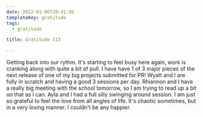 ```yaml
---
date: 2022-01-06T20:41:05
templateKey: gratitude
tags:
  - gratitude

title: Gratitude 113

---
```


Getting back into our rythm.  It's starting to feel busy here again,
work is cranking along with quite a bit of pull.  I have have 1 of 3
major pieces of the next release of one of my big projects submitted for
PR!  Wyatt and I are fully in scratch and having a good 3 sessions per
day.  Rhiannon and I have a really big meeting with the school tomorrow,
so I am trying to read up a bit on that as I can.  Ayla and I had a full
silly swinging around session.  I am just so grateful to feel the love
from all angles of life.  It's chaotic sometimes, but in a very loving
manner.  I couldn't be any happier.
